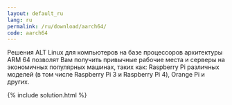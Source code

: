 ```yaml
---
layout: default_ru
lang: ru
permalink: /ru/download/aarch64/
code: aarch64
---
```

Решения ALT Linux для компьютеров на базе процессоров архитектуры ARM 64
позволят Вам получить привычные рабочие места и серверы на экономичных
популярных машинах, таких как: Raspberry Pi различных моделей (в том
числе Raspberry Pi 3 и Raspberry Pi 4), Orange Pi и других.

{% include solution.html %}

